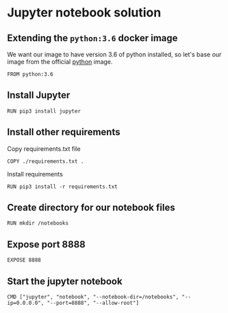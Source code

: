 # Jupyter notebook solution

## Extending the `python:3.6` docker image
We want our image to have version 3.6 of python installed, so let's base our image from the official [python](https://hub.docker.com/_/python) image.

```
FROM python:3.6
```

## Install Jupyter
```
RUN pip3 install jupyter
```

## Install other requirements
Copy requirements.txt file

```
COPY ./requirements.txt .
```
Install requirements
```
RUN pip3 install -r requirements.txt
```

## Create directory for our notebook files

```
RUN mkdir /notebooks
```

## Expose port 8888
```
EXPOSE 8888
```

## Start the jupyter notebook
```
CMD ["jupyter", "notebook", "--notebook-dir=/notebooks", "--ip=0.0.0.0", "--port=8888", "--allow-root"]
```
